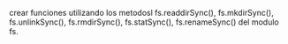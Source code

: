 crear funciones utilizando los metodosl fs.readdirSync(), fs.mkdirSync(), fs.unlinkSync(), fs.rmdirSync(), fs.statSync(), fs.renameSync() del modulo fs.
